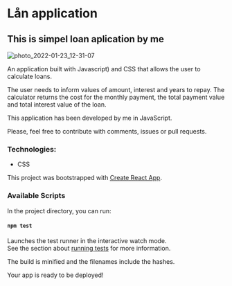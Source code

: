 # Lån application

<h2> This is simpel loan aplication by me </h2>




![photo_2022-01-23_12-31-07](https://user-images.githubusercontent.com/25683280/150678575-f84917e4-9ab8-4df3-8a05-1582fe4eaaa2.jpg)


 An application built with Javascript) and CSS that allows the user to calculate loans.

The user needs to inform values of amount, interest and years to repay. The calculator returns the cost for the monthly payment, the total payment value and total interest value of the loan.

This application has been developed by me in JavaScript.

Please, feel free to contribute with comments, issues or pull requests.

### Technologies:

- CSS

This project was bootstrapped with [Create React App](https://github.com/facebook/create-react-app).

### Available Scripts

In the project directory, you can run:

#### `npm test`

Launches the test runner in the interactive watch mode.<br />
See the section about [running tests](https://facebook.github.io/create-react-app/docs/running-tests) for more information.

The build is minified and the filenames include the hashes.<br />

Your app is ready to be deployed!

